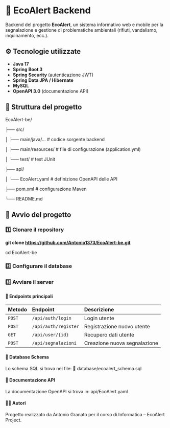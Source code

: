 # 🌿 EcoAlert Backend

Backend del progetto **EcoAlert**, un sistema informativo web e mobile per la segnalazione e gestione di problematiche ambientali (rifiuti, vandalismo, inquinamento, ecc.).

## ⚙️ Tecnologie utilizzate
- **Java 17**
- **Spring Boot 3**
- **Spring Security** (autenticazione JWT)
- **Spring Data JPA / Hibernate**
- **MySQL**
- **OpenAPI 3.0** (documentazione API)

## 📁 Struttura del progetto

EcoAlert-be/

├── src/

│ ├── main/java/... # codice sorgente backend

│ ├── main/resources/ # file di configurazione (application.yml)

│ └── test/ # test JUnit

├── api/

│ └── EcoAlert.yaml # definizione OpenAPI delle API

├── pom.xml # configurazione Maven

└── README.md

## 🚀 Avvio del progetto

### 1️⃣ Clonare il repository

**git clone https://github.com/Antonio1373/EcoAlert-be.git**

cd EcoAlert-be

### 2️⃣ Configurare il database

### 3️⃣ Avviare il server

#### 🧩 Endpoints principali
 
| Metodo | Endpoint             | Descrizione                  |
| :----- | :------------------- | :--------------------------- |
| `POST` | `/api/auth/login`    | Login utente                 |
| `POST` | `/api/auth/register` | Registrazione nuovo utente   |
| `GET`  | `/api/user/{id}`     | Recupero dati utente         |
| `POST` | `/api/segnalazioni`  | Creazione nuova segnalazione |

#### 🧱 Database Schema
Lo schema SQL si trova nel file:
📄 database/ecoalert_schema.sql

#### 📘 Documentazione API
La documentazione OpenAPI si trova in:
api/EcoAlert.yaml

#### 👩‍💻 Autori
Progetto realizzato da Antonio Granato per il corso di Informatica – EcoAlert Project.


